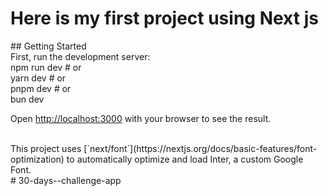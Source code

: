 <h1>Here is my first project using Next js</h1>
## Getting Started
<br>
First, run the development server:
<br>
npm run dev
# or
<br>
yarn dev
# or
<br>
pnpm dev
# or
<br>
bun dev

<br>

Open [http://localhost:3000](http://localhost:3000) with your browser to see the result.

<br>
This project uses [`next/font`](https://nextjs.org/docs/basic-features/font-optimization) to automatically optimize and load Inter, a custom Google Font.
<br>
#   3 0 - d a y s - - c h a l l e n g e - a p p 
 
 
